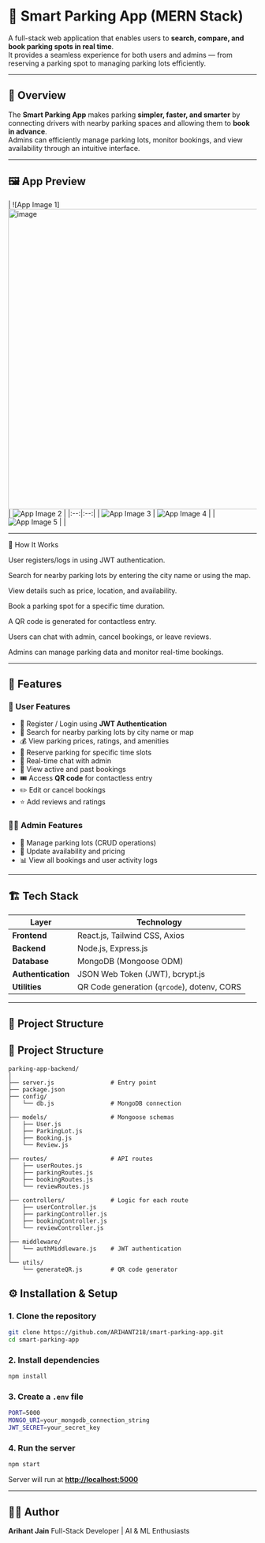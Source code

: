 # 🚗 Smart Parking App (MERN Stack)

A full-stack web application that enables users to **search, compare, and book parking spots in real time**.  
It provides a seamless experience for both users and admins — from reserving a parking spot to managing parking lots efficiently.

---

## 📘 Overview

The **Smart Parking App** makes parking **simpler, faster, and smarter** by connecting drivers with nearby parking spaces and allowing them to **book in advance**.  
Admins can efficiently manage parking lots, monitor bookings, and view availability through an intuitive interface.

---

## 🖼️ App Preview

| ![App Image 1]<img width="1362" height="608" alt="image" src="https://github.com/user-attachments/assets/efb9ce9e-fe3f-435b-85ed-4aac3069c604" />
 | ![App Image 2](https://github.com/user-attachments/assets/13f1feba-f6f8-40a8-b283-b1b7ccb4c352) |
|:--:|:--:|
| ![App Image 3](https://github.com/user-attachments/assets/91fc148b-49a2-45ff-8e79-dfbf253e090a) | ![App Image 4](https://github.com/user-attachments/assets/42077bf3-7e04-43fd-ab37-96fd7b3bd3cb) |
| ![App Image 5](https://github.com/user-attachments/assets/824215dd-7505-4423-b7e8-fc991b3c2a3d) |  |

---


🧭 How It Works

User registers/logs in using JWT authentication.

Search for nearby parking lots by entering the city name or using the map.

View details such as price, location, and availability.

Book a parking spot for a specific time duration.

A QR code is generated for contactless entry.

Users can chat with admin, cancel bookings, or leave reviews.

Admins can manage parking data and monitor real-time bookings.

-------------------------------
## 🧩 Features

### 👥 User Features
- 🔐 Register / Login using **JWT Authentication**
- 📍 Search for nearby parking lots by city name or map
- 💰 View parking prices, ratings, and amenities
- 📅 Reserve parking for specific time slots
- 💬 Real-time chat with admin
- 🧾 View active and past bookings
- 🎟️ Access **QR code** for contactless entry
- ✏️ Edit or cancel bookings
- ⭐ Add reviews and ratings

### 🧑‍💼 Admin Features
- 🏢 Manage parking lots (CRUD operations)
- 💸 Update availability and pricing
- 📊 View all bookings and user activity logs

---

## 🏗️ Tech Stack

| Layer | Technology |
|-------|-------------|
| **Frontend** | React.js, Tailwind CSS, Axios |
| **Backend** | Node.js, Express.js |
| **Database** | MongoDB (Mongoose ODM) |
| **Authentication** | JSON Web Token (JWT), bcrypt.js |
| **Utilities** | QR Code generation (`qrcode`), dotenv, CORS |

---

## 📁 Project Structure



## 📁 Project Structure

```
parking-app-backend/
│
├── server.js                # Entry point
├── package.json
├── config/
│   └── db.js                # MongoDB connection
│
├── models/                  # Mongoose schemas
│   ├── User.js
│   ├── ParkingLot.js
│   ├── Booking.js
│   └── Review.js
│
├── routes/                  # API routes
│   ├── userRoutes.js
│   ├── parkingRoutes.js
│   ├── bookingRoutes.js
│   └── reviewRoutes.js
│
├── controllers/             # Logic for each route
│   ├── userController.js
│   ├── parkingController.js
│   ├── bookingController.js
│   └── reviewController.js
│
├── middleware/
│   └── authMiddleware.js    # JWT authentication
│
└── utils/
    └── generateQR.js        # QR code generator
```

## ⚙️ Installation & Setup

### 1. Clone the repository

```bash
git clone https://github.com/ARIHANT218/smart-parking-app.git
cd smart-parking-app
```

### 2. Install dependencies

```bash
npm install
```

### 3. Create a `.env` file

```bash
PORT=5000
MONGO_URI=your_mongodb_connection_string
JWT_SECRET=your_secret_key
```

### 4. Run the server

```bash
npm start
```

Server will run at **[http://localhost:5000](http://localhost:5000)**

---
## 🧑‍💻 Author

**Arihant Jain**
Full-Stack Developer | AI & ML Enthusiasts 








